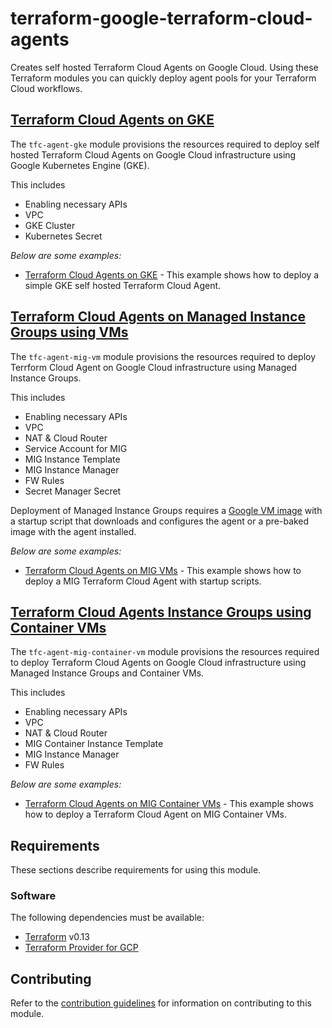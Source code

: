 # terraform-google-terraform-cloud-agents

Creates self hosted Terraform Cloud Agents on Google Cloud. Using these Terraform modules you can quickly deploy agent pools for your Terraform Cloud workflows.

## [Terraform Cloud Agents on GKE](modules/tfc-agent-gke/README.md)

The `tfc-agent-gke` module provisions the resources required to deploy self hosted Terraform Cloud Agents on Google Cloud infrastructure using Google Kubernetes Engine (GKE).

This includes

- Enabling necessary APIs
- VPC
- GKE Cluster
- Kubernetes Secret

*Below are some examples:*

- [Terraform Cloud Agents on GKE](examples/tfc-agent-gke-simple/README.md) - This example shows how to deploy a simple GKE self hosted Terraform Cloud Agent.

## [Terraform Cloud Agents on Managed Instance Groups using VMs](modules/tfc-agent-mig-vm/README.md)

The `tfc-agent-mig-vm` module provisions the resources required to deploy Terrform Cloud Agent on Google Cloud infrastructure using Managed Instance Groups.

This includes

- Enabling necessary APIs
- VPC
- NAT & Cloud Router
- Service Account for MIG
- MIG Instance Template
- MIG Instance Manager
- FW Rules
- Secret Manager Secret

Deployment of Managed Instance Groups requires a [Google VM image](https://cloud.google.com/compute/docs/images) with a startup script that downloads and configures the agent or a pre-baked image with the agent installed.

*Below are some examples:*

- [Terraform Cloud Agents on MIG VMs](examples/tfc-agent-mig-native-simple/README.md) - This example shows how to deploy a MIG Terraform Cloud Agent with startup scripts.

## [Terraform Cloud Agents Instance Groups using Container VMs](modules/tfc-agent-mig-container-vm/README.md)

The `tfc-agent-mig-container-vm` module provisions the resources required to deploy Terraform Cloud Agents on Google Cloud infrastructure using Managed Instance Groups and Container VMs.

This includes

- Enabling necessary APIs
- VPC
- NAT & Cloud Router
- MIG Container Instance Template
- MIG Instance Manager
- FW Rules

*Below are some examples:*

- [Terraform Cloud Agents on MIG Container VMs](examples/tfc-agent-mig-container-vm-simple/README.md) - This example shows how to deploy a Terraform Cloud Agent on MIG Container VMs.

## Requirements

These sections describe requirements for using this module.

### Software

The following dependencies must be available:

- [Terraform][terraform] v0.13
- [Terraform Provider for GCP][terraform-provider-gcp]

## Contributing

Refer to the [contribution guidelines](./CONTRIBUTING.md) for
information on contributing to this module.

[terraform-provider-gcp]: https://www.terraform.io/docs/providers/google/index.html
[terraform]: https://www.terraform.io/downloads.html
